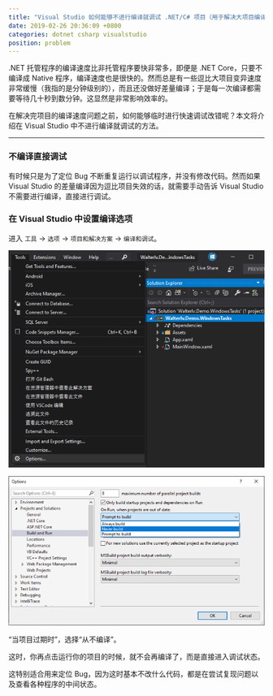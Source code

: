 ```yaml
---
title: "Visual Studio 如何能够不进行编译就调试 .NET/C# 项目（用于解决大项目编译缓慢的问题）"
date: 2019-02-26 20:36:09 +0800
categories: dotnet csharp visualstudio
position: problem
---
```


.NET 托管程序的编译速度比非托管程序要快非常多，即便是 .NET Core，只要不编译成 Native 程序，编译速度也是很快的。然而总是有一些逗比大项目变异速度非常缓慢（我指的是分钟级别的），而且还没做好差量编译；于是每一次编译都需要等待几十秒到数分钟。这显然是非常影响效率的。

在解决完项目的编译速度问题之前，如何能够临时进行快速调试改错呢？本文将介绍在 Visual Studio 中不进行编译就调试的方法。

---

<div id="toc"></div>

### 不编译直接调试

有时候只是为了定位 Bug 不断重复运行以调试程序，并没有修改代码。然而如果 Visual Studio 的差量编译因为逗比项目失效的话，就需要手动告诉 Visual Studio 不需要进行编译，直接进行调试。

### 在 Visual Studio 中设置编译选项

进入 `工具` -> `选项` -> `项目和解决方案` -> `编译和调试`。

![打开选项](/static/posts/2019-02-26-20-08-51.png)

![编译和调试](/static/posts/2019-02-26-20-34-12.png)

“当项目过期时”，选择“从不编译”。

这时，你再点击运行你的项目的时候，就不会再编译了，而是直接进入调试状态。

这特别适合用来定位 Bug，因为这时基本不改什么代码，都是在尝试复现问题以及查看各种程序的中间状态。
